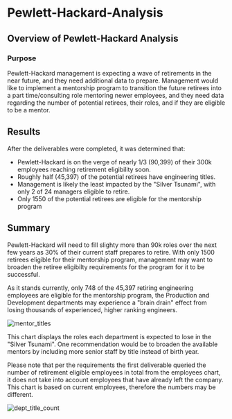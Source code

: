 # Pewlett-Hackard-Analysis

## Overview of Pewlett-Hackard Analysis

### Purpose

Pewlett-Hackard management is expecting a wave of retirements in the near future, and they need additional data to prepare. Management would like to implement a mentorship program to transition the future retirees into a part time/consulting role mentoring newer employees, and they need data regarding the number of potential retirees, their roles, and if they are eligible to be a mentor.  


 ## Results

After the deliverables were completed, it was determined that:

* Pewlett-Hackard is on the verge of nearly 1/3 (90,399) of their 300k employees reaching retirement eligibility soon. 
* Roughly half (45,397) of the potential retirees have engineering titles.
* Management is likely the least impacted by the "Silver Tsunami", with only 2 of 24 managers eligible to retire.
* Only 1550 of the potential retirees are eligible for the mentorship program


## Summary

Pewlett-Hackard will need to fill slighty more than 90k roles over the next few years as 30% of their current staff prepares to retire. With only 1500 retirees eligible for their mentorship program, management may want to broaden the retiree eligibilty requirements for the program for it to be successful. 

As it stands currently, only 748 of the 45,397 retiring engineering employees are eligible for the mentorship program, the Production and Development departments may experience a "brain drain" effect from losing thousands of experienced, higher ranking engineers.  

![mentor_titles](https://user-images.githubusercontent.com/82191831/128643837-6dfe88ae-6979-495a-8468-0b948c3fc85c.jpg)

This chart displays the roles each department is expected to lose in the "Silver Tsunami". One recommendation would be to broaden the available mentors by including more senior staff by title instead of birth year. 

Please note that per the requirements the first deliverable queried the number of retirement eligible employees in total from the employees chart, it does not take into account employees that have already left the company. This chart is based on current employees, therefore the numbers may be different.

![dept_title_count](https://user-images.githubusercontent.com/82191831/128644863-c182e8df-df72-4501-8bf5-c4594b2bd693.jpg)
  
